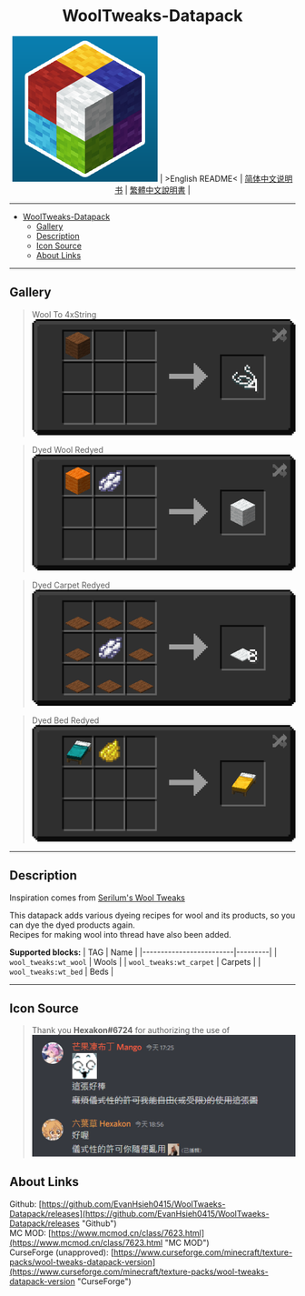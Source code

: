 <div align='center'>

# WoolTweaks-Datapack
![./img/icon/new_icon.png](./img/icon/new_icon.png)
| >English README< | [简体中文说明书](./README/README.zho-Hans_CN.md) | [繁體中文說明書](./README/README.zho-Hant_TW.md) |

</div>

---

- [WoolTweaks-Datapack](#wooltweaks-datapack)
  - [Gallery](#gallery)
  - [Description](#description)
  - [Icon Source](#icon-source)
  - [About Links](#about-links)

---

## Gallery

> Wool To 4xString  
> ![./img/README/wool_tweaks_wool_to_string.png](./img/README/wool_tweaks_wool_to_string.png)  

> Dyed Wool Redyed  
> ![./img/README/wool_tweaks_wool_white_wool.png](./img/README/wool_tweaks_wool_white_wool.png)  

> Dyed Carpet Redyed  
> ![./img/README/wool_tweaks_carpet_white_carpet.png](./img/README/wool_tweaks_carpet_white_carpet.png)  

> Dyed Bed Redyed  
> ![./img/README/wool_tweaks_bed_yellow_bed.png](./img/README/wool_tweaks_bed_yellow_bed.png)  

---

## Description

Inspiration comes from [Serilum's Wool Tweaks](https://www.curseforge.com/minecraft/mc-mods/wool-tweaks "Wool Tweaks")  

This datapack adds various dyeing recipes for wool and its products, so you can dye the dyed products again.  
Recipes for making wool into thread have also been added.  

**Supported blocks:**
|           TAG           |  Name   |
|-------------------------|---------|
| `wool_tweaks:wt_wool`   | Wools   |
| `wool_tweaks:wt_carpet` | Carpets |
| `wool_tweaks:wt_bed`    | Beds    |

---

## Icon Source

> Thank you **Hexakon#6724** for authorizing the use of  
> ![./img/icon/new_icon_license.png](./img/icon/new_icon_license.png)  

## About Links

Github: [https://github.com/EvanHsieh0415/WoolTwaeks-Datapack/releases](https://github.com/EvanHsieh0415/WoolTwaeks-Datapack/releases "Github")  
MC MOD: [https://www.mcmod.cn/class/7623.html](https://www.mcmod.cn/class/7623.html "MC MOD")  
CurseForge (unapproved): [https://www.curseforge.com/minecraft/texture-packs/wool-tweaks-datapack-version](https://www.curseforge.com/minecraft/texture-packs/wool-tweaks-datapack-version "CurseForge")  
